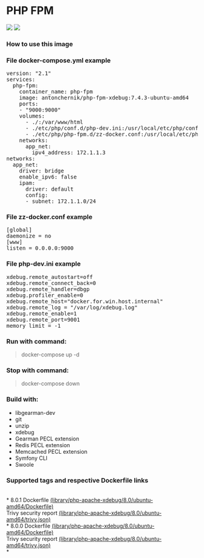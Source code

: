 # PHP FPM
[![](https://images.microbadger.com/badges/image/antonchernik/php-fpm-xdebug.svg)](https://microbadger.com/images/antonchernik/php-fpm-xdebug)
[![](https://images.microbadger.com/badges/version/antonchernik/php-fpm-xdebug.svg)](https://microbadger.com/images/antonchernik/php-fpm-xdebug)
### How to use this image
### File docker-compose.yml example
<pre>
version: "2.1"
services:
  php-fpm:
    container_name: php-fpm
    image: antonchernik/php-fpm-xdebug:7.4.3-ubuntu-amd64
    ports:
    - "9000:9000"
    volumes:
      - ./:/var/www/html
      - ./etc/php/conf.d/php-dev.ini:/usr/local/etc/php/conf.d/php-dev.ini
      - ./etc/php/php-fpm.d/zz-docker.conf:/usr/local/etc/php-fpm.d/zz-docker.conf
    networks:
      app_net:
        ipv4_address: 172.1.1.3
networks:
  app_net:
    driver: bridge
    enable_ipv6: false
    ipam:
      driver: default
      config:
      - subnet: 172.1.1.0/24
</pre>
### File zz-docker.conf example
<pre>
[global]
daemonize = no
[www]
listen = 0.0.0.0:9000
</pre>
### File php-dev.ini example
<pre>
xdebug.remote_autostart=off
xdebug.remote_connect_back=0
xdebug.remote_handler=dbgp
xdebug.profiler_enable=0
xdebug.remote_host="docker.for.win.host.internal"
xdebug.remote_log = "/var/log/xdebug.log"
xdebug.remote_enable=1
xdebug.remote_port=9001
memory_limit = -1
</pre>
### Run with command:
> docker-compose up -d
### Stop with command:
> docker-compose down
### Build with:
* libgearman-dev
* git
* unzip
* xdebug
* Gearman PECL extension
* Redis PECL extension
* Memcached PECL extension
* Symfony CLI
* Swoole

### Supported tags and respective Dockerfile links
<br/>* 8.0.1 Dockerfile [(library/php-apache-xdebug/8.0/ubuntu-amd64/Dockerfile)](https://github.com/antonchernik/docker/blob/php-apache-xdebug-8.0.1-ubuntu-amd64/library/php-apache-xdebug/8.0/ubuntu-amd64/Dockerfile)<br />Trivy security report [(library/php-apache-xdebug/8.0/ubuntu-amd64/trivy.json)](https://github.com/antonchernik/docker/blob/php-apache-xdebug-8.0.1-ubuntu-amd64/library/php-apache-xdebug/8.0/ubuntu-amd64/trivy.json)<br />* 8.0.0 Dockerfile [(library/php-apache-xdebug/8.0/ubuntu-amd64/Dockerfile)](https://github.com/antonchernik/docker/blob/php-apache-xdebug-8.0.0-ubuntu-amd64/library/php-apache-xdebug/8.0/ubuntu-amd64/Dockerfile)<br />Trivy security report [(library/php-apache-xdebug/8.0/ubuntu-amd64/trivy.json)](https://github.com/antonchernik/docker/blob/php-apache-xdebug-8.0.0-ubuntu-amd64/library/php-apache-xdebug/8.0/ubuntu-amd64/trivy.json)<br />*